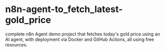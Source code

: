 # n8n-agent-to_fetch_latest-gold_price
complete n8n Agent demo project that fetches today's gold price using an AI agent, with deployment via Docker and GitHub Actions, all using free resources.
